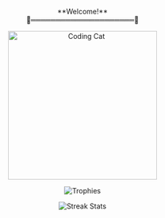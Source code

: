 <p align="center">
  **Welcome!** <br>
  🐾═════════════════════🐾
</p>
<p align="center">
  <img src="https://media.giphy.com/media/JIX9t2j0ZTN9S/giphy.gif" alt="Coding Cat" width="300"/>
</p>
<p align="center">
  <img src="https://github-profile-trophy.vercel.app/?username=LamarNK&theme=onedark" alt="Trophies"/>
</p>
<p align="center">
  <img src="https://github-readme-streak-stats.herokuapp.com/?user=LamarNK&theme=onedark" alt="Streak Stats"/>
</p>
